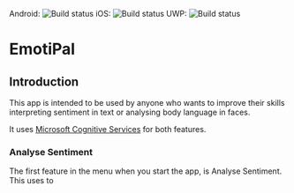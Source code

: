 Android: ![Build status](https://build.appcenter.ms/v0.1/apps/5115b2e4-5339-4451-97a1-ca2b0beb4c4c/branches/main/badge)
iOS: ![Build status](https://build.appcenter.ms/v0.1/apps/56c4f4f1-696a-4a37-a8b7-87970b882c29/branches/main/badge)
UWP: ![Build status](https://build.appcenter.ms/v0.1/apps/373f11ec-5a03-4f8e-bfb3-0349820362c6/branches/main/badge)

# EmotiPal

## Introduction

This app is intended to be used by anyone who wants to improve their skills interpreting sentiment in text or analysing body language in faces.

It uses [Microsoft Cognitive Services](https://aka.ms/trycogservices) for both features.

### Analyse Sentiment

The first feature in the menu when you start the app, is Analyse Sentiment. This uses to 